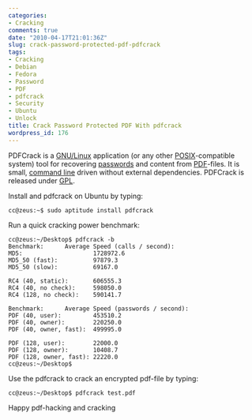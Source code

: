 ```yaml
---
categories:
- Cracking
comments: true
date: "2010-04-17T21:01:36Z"
slug: crack-password-protected-pdf-pdfcrack
tags:
- Cracking
- Debian
- Fedora
- Password
- PDF
- pdfcrack
- Security
- Ubuntu
- Unlock
title: Crack Password Protected PDF With pdfcrack
wordpress_id: 176
---
```



PDFCrack is a [GNU/Linux](http://en.wikipedia.org/wiki/Linux) application (or any other [POSIX](http://en.wikipedia.org/wiki/POSIX)-compatible system) tool for recovering [passwords](http://en.wikipedia.org/wiki/Password) and content from [PDF](http://en.wikipedia.org/wiki/Portable_Document_Format)-files. It is small, [command line](http://en.wikipedia.org/wiki/Command-line_interface) driven without external dependencies. PDFCrack is released under [GPL](http://www.gnu.org/copyleft/gpl.html).

Install and pdfcrack on Ubuntu by typing:


    cc@zeus:~$ sudo aptitude install pdfcrack



Run a quick cracking power benchmark:


    cc@zeus:~/Desktop$ pdfcrack -b
    Benchmark:      Average Speed (calls / second):
    MD5:                    1728972.6
    MD5_50 (fast):          97879.3
    MD5_50 (slow):          69167.0

    RC4 (40, static):       606555.3
    RC4 (40, no check):     598050.0
    RC4 (128, no check):    590141.7

    Benchmark:      Average Speed (passwords / second):
    PDF (40, user):         453510.2
    PDF (40, owner):        220250.0
    PDF (40, owner, fast):  499995.0

    PDF (128, user):        22000.0
    PDF (128, owner):       10408.7
    PDF (128, owner, fast): 22220.0
    cc@zeus:~/Desktop$



Use the pdfcrack to crack an encrypted pdf-file by typing:


    cc@zeus:~/Desktop$ pdfcrack test.pdf



Happy pdf-hacking and cracking

